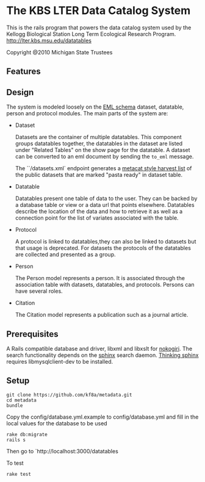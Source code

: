 The KBS LTER Data Catalog System
===========================

This is the rails program that powers the data catalog system used by the Kellogg Biological Station Long Term Ecological Research Program. http://lter.kbs.msu.edu/datatables

Copyright @2010 Michigan State Trustees

Features
--------

Design
-----

The system is modeled loosely on the [EML schema](https://knb.ecoinformatics.org/#external//emlparser/docs/eml-2.1.1/index.html) dataset, datatable, person and protocol modules.  The main parts of the system are:

- Dataset

  Datasets are the container of multiple datatables. This component groups datatables together, the datatables in the dataset are listed under "Related Tables" on the show page for the datatable. A dataset can be converted to an eml document by sending the `to_eml` message.

  The ``/datasets.xml` endpoint generates a [metacat style harvest list](http://databits.lternet.edu/spring-2005/eml-harvesting-ii-preparing-site-metadata-and-harvest-lists) of the public datasets that are marked "pasta ready" in dataset table.

- Datatable

  Datatables present one table of data to the user. They can be backed by a database table or view or a data url that points elsewhere.  Datatables describe the location of the data and how to retrieve it as well as a connection point for the list of variates associated with the table.

- Protocol

  A protocol is linked to datatables,they can also be linked to datasets but that usage is deprecated. For datasets the protocols of the datatables are collected and presented as a group.

- Person

  The Person model represents a person. It is associated through the association table with datasets, datatables, and protocols. Persons can have several roles.

- Citation

  The Citation model represents a publication such as a journal article.

Prerequisites
------------

A Rails compatible database and driver, libxml and libxslt for [nokogiri](http://www.nokogiri.org/). The search functionality depends on the [sphinx](http://sphinxsearch.com/) search daemon. [Thinking sphinx](http://freelancing-gods.com/thinking-sphinx/) requires libmysqlclient-dev to be installed.

Setup
-----

    git clone https://github.com/kf8a/metadata.git
    cd metadata
    bundle

Copy the config/database.yml.example to config/database.yml and fill in the local values for the database to be used

    rake db:migrate
    rails s

Then go to `http://localhost:3000/datatables

To test

    rake test
